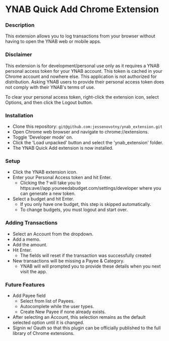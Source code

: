 # YNAB Quick Add Chrome Extension

### Description
This extension allows you to log transactions from your browser without having to open the YNAB web or mobile apps.

### Disclaimer
This extension is for development/personal use only as it requires a YNAB personal access token for your YNAB account. This token is cached in your Chrome account and nowhere else. This application is not authorized for distribution. Asking YNAB users to provide their personal access token does not comply with their YNAB's terms of use.

To clear your personal access token, right-click the extension icon, select Options, and then click the Logout button.

### Installation
* Clone this repository: `git@github.com:jessenovotny/ynab_extension.git`
* Open Chrome web browser and navigate to chrome://extensions.
* Toggle 'Developer mode' on.
* Click the 'Load unpacked' button and select the 'ynab_extension' folder.
* The YNAB Quick Add extension is now installed.

### Setup
* Click the YNAB extension icon.
* Enter your Personal Access token and hit Enter.
  - Clicking the ? will take you to https:ave//app.youneedabudget.com/settings/developer where you can generate a new token.
* Select a budget and hit Enter.
  - If you only have one budget, this step is skipped automatically.
  - To change budgets, you must logout and start over.

### Adding Transactions
* Select an Account from the dropdown.
* Add a memo.
* Add the amount.
* Hit Enter.
  - The fields will reset if the transaction was successfully created
* New transactions will be missing a Payee & Category. 
  - YNAB will will prompted you to provide these details when you next visit the app.


### Future Features
* Add Payee field
  - Select from list of Payees. 
  - Autocomplete while the user types. 
  - Create New Payee if none already exists.
* After selecting an Account, this selection remains as the default selected option until it is changed.
* Signin w/ Oauth so that this plugin can be officially published to the full library of Chrome extensions.